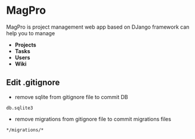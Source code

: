 # MagPro
MagPro is project management web app based on DJango framework can help you to manage
* **Projects**
* **Tasks**
* **Users**
* **Wiki**

## Edit .gitignore
* remove sqlite from gitignore file to commit DB 
```
db.sqlite3
```
* remove migrations from gitignore file to commit migrations files
```
*/migrations/*
```

